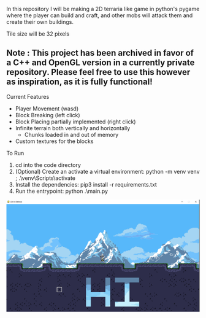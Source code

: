 In this repository I will be making a 2D terraria like game in python's pygame where the player can build and craft, and other mobs will attack them and create their own buildings.

Tile size will be 32 pixels

## Note : This project has been archived in favor of a C++ and OpenGL version in a currently private repository. Please feel free to use this however as inspiration, as it is fully functional!

Current Features
- Player Movement (wasd)
- Block Breaking (left click)
- Block Placing partially implemented (right click)
- Infinite terrain both vertically and horizontally
    - Chunks loaded in and out of memory
- Custom textures for the blocks

To Run
1. cd into the code directory
2. (Optional) Create an activate a virtual environment: python -m venv venv ; .\venv\Scripts\activate
3. Install the dependencies: pip3 install -r requirements.txt
4. Run the entrypoint: python .\main.py

![Game Preview](life_in_defense.png "Game Preview")